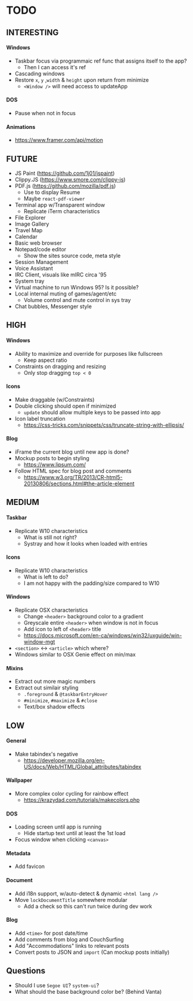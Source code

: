 # TODO

## INTERESTING

#### Windows

- Taskbar focus via programmaic ref func that assigns itself to the app?
  - Then I can access it's ref
- Cascading windows
- Restore `x`, `y` ,`width` & `height` upon return from minimize
  - `<Window />` will need access to updateApp

#### DOS
- Pause when not in focus

#### Animations

- https://www.framer.com/api/motion

## FUTURE

- JS Paint (https://github.com/1j01/jspaint)
- Clippy.JS (https://www.smore.com/clippy-js)
- PDF.js (https://github.com/mozilla/pdf.js)
  - Use to display Resume
  - Maybe `react-pdf-viewer`
- Terminal app w/Transparent window
  - Replicate iTerm characteristics
- File Explorer
- Image Gallery
- Travel Map
- Calendar
- Basic web browser
- Notepad/code editor
  - Show the sites source code, meta style
- Session Management
- Voice Assistant
- IRC Client, visuals like mIRC circa '95
- System tray
- Virtual machine to run Windows 95? Is it possible?
- Local internal muting of games/agent/etc
  - Volume control and mute control in sys tray
- Chat bubbles, Messenger style

## HIGH

#### Windows

- Ability to maximize and override for purposes like fullscreen
  - Keep aspect ratio
- Constraints on dragging and resizing
  - Only stop dragging `top < 0`

#### Icons

- Make draggable (w/Constraints)
- Double clicking should open if minimized
  - `update` should allow multiple keys to be passed into app
- Icon label truncation
  - https://css-tricks.com/snippets/css/truncate-string-with-ellipsis/

#### Blog

- iFrame the current blog until new app is done?
- Mockup posts to begin styling
  - https://www.lipsum.com/
- Follow HTML spec for blog post and comments
  - https://www.w3.org/TR/2013/CR-html5-20130806/sections.html#the-article-element

## MEDIUM

#### Taskbar

- Replicate W10 characteristics
  - What is still not right?
  - Systray and how it looks when loaded with entries

#### Icons

- Replicate W10 characteristics
  - What is left to do?
  - I am not happy with the padding/size compared to W10

#### Windows

- Replicate OSX characteristics
  - Change `<header>` background color to a gradient
  - Greyscale entire `<header>` when window is not in focus
  - Add icon to left of `<header>` title
  - https://docs.microsoft.com/en-ca/windows/win32/uxguide/win-window-mgt
- `<section>` <-> `<article>` which where?
- Windows similar to OSX Genie effect on min/max

#### Mixins

- Extract out more magic numbers
- Extract out similair styling
  - `.foreground` & `@taskbarEntryHover`
  - `#minimize`, `#maximize` & `#close`
  - Text/box shadow effects

## LOW

#### General

- Make tabindex's negative
  - https://developer.mozilla.org/en-US/docs/Web/HTML/Global_attributes/tabindex

#### Wallpaper

- More complex color cycling for rainbow effect
  - https://krazydad.com/tutorials/makecolors.php

#### DOS

- Loading screen until app is running
  - Hide startup text until at least the 1st load
- Focus window when clicking `<canvas>`

#### Metadata

- Add favicon

#### Document

- Add i18n support, w/auto-detect & dynamic `<html lang />`
- Move `lockDocumentTitle` somewhere modular
  - Add a check so this can't run twice during dev work

#### Blog

- Add `<time>` for post date/time
- Add comments from blog and CouchSurfing
- Add "Accommodations" links to relevant posts
- Convert posts to JSON and `import` (Can mockup posts initially)

## Questions

- Should I use `Segoe UI`? `system-ui`?
- What should the base background color be? (Behind Vanta)
